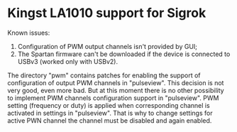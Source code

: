 # Kingst LA1010 support for Sigrok

Known issues:
1. Configuration of PWM output channels isn't provided by GUI;
2. The Spartan firmware can't be downloaded if the device is connected to USBv3 (worked only with USBv2).

The directory "pwm" contains patches for enabling the support of configuration of output PWM channels in "pulseview".
This decision is not very good, even more bad. But at this moment there is no other possibility to implement PWM channels configuration support in "pulseview".
PWM setting (frequency or duty) is applied when corresponding channel is activated in settings in "pulseview". That is why to change settings for active PWN channel the channel must be disabled and again enabled.

